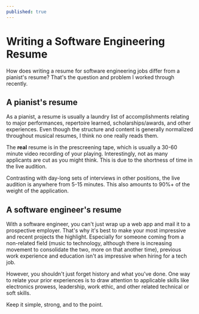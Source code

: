 ```yaml
---
published: true
---
```

# Writing a Software Engineering Resume

How does writing a resume for software engineering jobs differ from a pianist's resume? That's the question and problem I worked through recently.

## A pianist's resume

As a pianist, a resume is usually a laundry list of accomplishments relating to major performances, repertoire learned, scholarships/awards, and other experiences. Even though the structure and content is generally normalized throughout musical resumes, I think no one really reads them.

The **real** resume is in the prescreening tape, which is usually a 30-60 minute video recording of your playing. Interestingly, not as many applicants are cut as you might think. This is due to the shortness of time in the live audition.

Contrasting with day-long sets of interviews in other positions, the live audition is anywhere from 5-15 minutes. This also amounts to 90%+ of the weight of the application.

## A software engineer's resume

With a software engineer, you can't just wrap up a web app and mail it to a prospective employer. That's why it's best to make your most impressive and recent projects the highlight. Especially for someone coming from a non-related field (music to technology, although there is increasing movement to consolidate the two, more on that another time), previous work experience and education isn't as impressive when hiring for a tech job.

However, you shouldn't just forget history and what you've done. One way to relate your prior experiences is to draw attention to applicable skills like electronics prowess, leadership, work ethic, and other related technical or soft skills.

Keep it simple, strong, and to the point.
